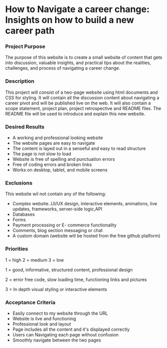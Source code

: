 
# How to Navigate a career change: Insights on how to build a new career path

### Project Purpose

The purpose of this website is to create a small website of content that gets into discussion, valuable insights, and practical tips about the realities, challenges, and process of navigating a career change.

### Description

This project will consist of a two-page website using html documents and CSS for styling. It will contain all the discussion content about navigating a career pivot and will be published live on the web. It will also contain a scope statement, project plan, project retrospective and README files. The README file will be used to introduce and explain this new website.

### Desired Results

- A working and professional looking website
- The website pages are easy to navigate
- The content is layed out in a senseful and easy to read structure
- The page is not slow to load
- Website is free of spelling and punctuation errors
- Free of coding errors and broken links
- Works on desktop, tablet, and mobile screens

### Exclusions

This website wil not contain any of the following:
- Complex website..UI/UX design, interactive elements, animations, live updates, frameworks, server-side logic,API
- Databases
- Forms
- Payment processing or E- commerce functionality
- Comments, blog section messaging or chat
- A custom domain (website will be hosted from the free github platform)

### Priorities

1 = high 2 = medium 3 = low  

1 = good, informative, structured content, professional design

2 = error free code, slow loading time, functioning links and pictures

3 = In depth visual styling or interactive elements

### Acceptance Criteria

 - Easily connect to my website through the URL
 - Website is live and functioning
 - Professional look and layout
 - Page includes all the content and it's displayed correctly
 - Users can Navigating each page without confusion
 - Smoothly navigate between the two pages
